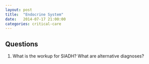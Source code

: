 ```yaml
---
layout: post
title:  "Endocrine System"
date:   2014-07-17 21:00:00
categories: critical-care
---
```


## Questions

1. What is the workup for SIADH? What are alternative diagnoses?
